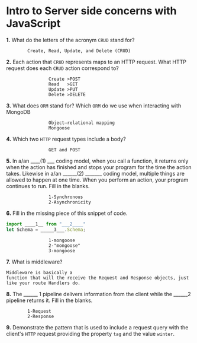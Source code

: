 # Intro to Server side concerns with JavaScript

**1.** What do the letters of the acronym `CRUD` stand for?
<!-- enter you answer in the space below -->
```
        Create, Read, Update, and Delete (CRUD)
```
**2.** Each action that `CRUD` represents maps to an HTTP request. What HTTP request does each `CRUD` action correspond to?
<!-- enter you answer in the space below -->
```
                Create >POST
                Read   >GET
                Update >PUT
                Delete >DELETE
```
**3.** What does `ORM` stand for? Which `ORM` do we use when interacting with MongoDB
<!-- enter you answer in the space below -->
```
                Object–relational mapping
                Mongoose
```
**4.** Which two `HTTP` request types include a body?
<!-- enter you answer in the space below -->
```
                GET and POST
```
**5.** In a/an ____(1) ___ coding model, when you call a function, it returns only when the action has finished and stops your program for the time the action takes. Likewise in a/an ______(2) _______ coding model, multiple things are allowed to happen at one time. When you perform an action, your program continues to run.  Fill in the blanks.
<!-- enter you answer in the space below -->
```
                1-Synchronous
                2-Asynchronicity
```

**6.** Fill in the missing piece of this snippet of code.
```js
import ____1__ from "___2____"
let Schema = _____3___.Schema;
```
<!-- enter you answer in the space below -->
```
                1-mongoose
                2-"mongoose"
                3-mongoose
```
**7.** What is middleware?
<!-- enter you answer in the space below -->
```
Middleware is basically a 
function that will the receive the Request and Response objects, just like your route Handlers do. 
```
**8.** The ______  1 pipeline delivers information from the client while the ______2  pipeline returns it. Fill in the blanks. 
<!-- enter you answer in the space below -->
```
        1-Request
        2-Response
```
**9.** 
Demonstrate the pattern that is used to include a request query with the client's `HTTP` request providing the property `tag` and the value `winter`.
<!-- enter you answer in the space below -->
```

```